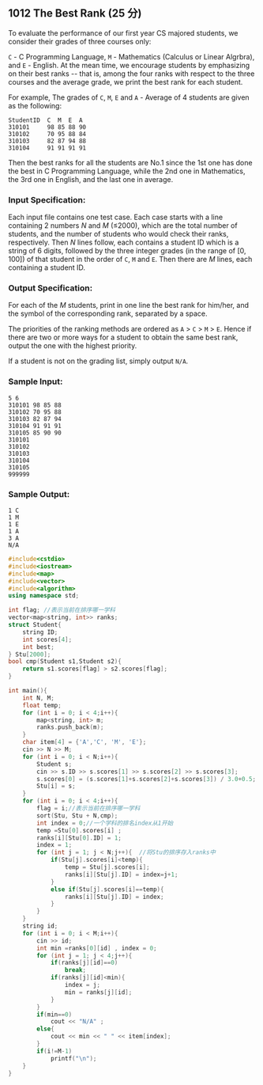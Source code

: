 ## 1012 The Best Rank (25 分)

To evaluate the performance of our first year CS majored students, we consider their grades of three courses only: 

`C` - C Programming Language, `M` - Mathematics (Calculus or Linear Algrbra), and `E` - English. At the mean time, we encourage students by emphasizing on their best ranks -- that is, among the four ranks with respect to the three courses and the average grade, we print the best rank for each student.

For example, The grades of `C`, `M`, `E` and `A` - Average of 4 students are given as the following:

```
StudentID  C  M  E  A
310101     98 85 88 90
310102     70 95 88 84
310103     82 87 94 88
310104     91 91 91 91
```

Then the best ranks for all the students are No.1 since the 1st one has done the best in C Programming Language, while the 2nd one in Mathematics, the 3rd one in English, and the last one in average.

### Input Specification:

Each input file contains one test case. Each case starts with a line containing 2 numbers *N* and *M* (≤2000), which are the total number of students, and the number of students who would check their ranks, respectively. Then *N* lines follow, each contains a student ID which is a string of 6 digits, followed by the three integer grades (in the range of [0, 100]) of that student in the order of `C`, `M` and `E`. Then there are *M* lines, each containing a student ID.

### Output Specification:

For each of the *M* students, print in one line the best rank for him/her, and the symbol of the corresponding rank, separated by a space.

The priorities of the ranking methods are ordered as `A` > `C` > `M` > `E`. Hence if there are two or more ways for a student to obtain the same best rank, output the one with the highest priority.

If a student is not on the grading list, simply output `N/A`.

### Sample Input:

```in
5 6
310101 98 85 88
310102 70 95 88
310103 82 87 94
310104 91 91 91
310105 85 90 90
310101
310102
310103
310104
310105
999999
```

### Sample Output:

```out
1 C
1 M
1 E
1 A
3 A
N/A
```

```C++
#include<cstdio>
#include<iostream>
#include<map>
#include<vector>
#include<algorithm>
using namespace std;

int flag; //表示当前在排序哪一学科
vector<map<string, int>> ranks;
struct Student{
    string ID;
    int scores[4];
    int best;
} Stu[2000];
bool cmp(Student s1,Student s2){
    return s1.scores[flag] > s2.scores[flag];  
}

int main(){
    int N, M;
    float temp;
    for (int i = 0; i < 4;i++){
        map<string, int> m;
        ranks.push_back(m);
    }
    char item[4] = {'A','C', 'M', 'E'};
    cin >> N >> M;
    for (int i = 0; i < N;i++){
        Student s;
        cin >> s.ID >> s.scores[1] >> s.scores[2] >> s.scores[3];
        s.scores[0] = (s.scores[1]+s.scores[2]+s.scores[3]) / 3.0+0.5;
        Stu[i] = s;
    }
    for (int i = 0; i < 4;i++){
        flag = i;//表示当前在排序哪一学科
        sort(Stu, Stu + N,cmp);
        int index = 0;//一个学科的排名index从1开始
        temp =Stu[0].scores[i] ;
        ranks[i][Stu[0].ID] = 1;
        index = 1;
        for (int j = 1; j < N;j++){  //将Stu的排序存入ranks中
            if(Stu[j].scores[i]<temp){
                temp = Stu[j].scores[i];
                ranks[i][Stu[j].ID] = index=j+1;
            }
            else if(Stu[j].scores[i]==temp){
                ranks[i][Stu[j].ID] = index;
            }
        }
    }
    string id;
    for (int i = 0; i < M;i++){
        cin >> id;
        int min =ranks[0][id] , index = 0;
        for (int j = 1; j < 4;j++){
            if(ranks[j][id]==0)
                break;
            if(ranks[j][id]<min){
                index = j;
                min = ranks[j][id];
            }
        }
        if(min==0)
            cout << "N/A" ;
        else{
            cout << min << " " << item[index];
        }
        if(i!=M-1)
            printf("\n");
    }
}

```


